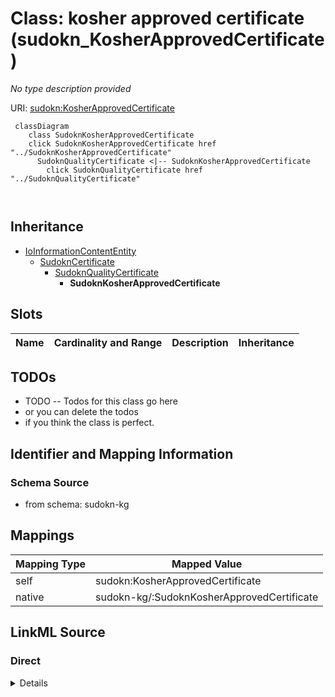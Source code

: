 

# Class: kosher approved certificate (sudokn_KosherApprovedCertificate)


_No type description provided_





URI: [sudokn:KosherApprovedCertificate](http://asu.edu/semantics/SUDOKN/KosherApprovedCertificate)






```mermaid
 classDiagram
    class SudoknKosherApprovedCertificate
    click SudoknKosherApprovedCertificate href "../SudoknKosherApprovedCertificate"
      SudoknQualityCertificate <|-- SudoknKosherApprovedCertificate
        click SudoknQualityCertificate href "../SudoknQualityCertificate"
      
      
```





## Inheritance
* [IoInformationContentEntity](../classes/IoInformationContentEntity.md)
    * [SudoknCertificate](../classes/SudoknCertificate.md)
        * [SudoknQualityCertificate](../classes/SudoknQualityCertificate.md)
            * **SudoknKosherApprovedCertificate**



## Slots

| Name | Cardinality and Range | Description | Inheritance |
| ---  | --- | --- | --- |









## TODOs

* TODO -- Todos for this class go here
* or you can delete the todos
* if you think the class is perfect.

## Identifier and Mapping Information







### Schema Source


* from schema: sudokn-kg




## Mappings

| Mapping Type | Mapped Value |
| ---  | ---  |
| self | sudokn:KosherApprovedCertificate |
| native | sudokn-kg/:SudoknKosherApprovedCertificate |







## LinkML Source

<!-- TODO: investigate https://stackoverflow.com/questions/37606292/how-to-create-tabbed-code-blocks-in-mkdocs-or-sphinx -->

### Direct

<details>
```yaml
name: sudokn_KosherApprovedCertificate
description: No type description provided
title: kosher approved certificate
todos:
- TODO -- Todos for this class go here
- or you can delete the todos
- if you think the class is perfect.
notes:
- Class with 0 occurences.
from_schema: sudokn-kg
rank: 1000
is_a: sudokn_QualityCertificate
class_uri: sudokn:KosherApprovedCertificate

```
</details>

### Induced

<details>
```yaml
name: sudokn_KosherApprovedCertificate
description: No type description provided
title: kosher approved certificate
todos:
- TODO -- Todos for this class go here
- or you can delete the todos
- if you think the class is perfect.
notes:
- Class with 0 occurences.
from_schema: sudokn-kg
rank: 1000
is_a: sudokn_QualityCertificate
class_uri: sudokn:KosherApprovedCertificate

```
</details>